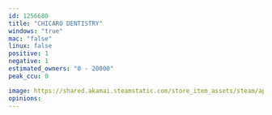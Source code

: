 ```yaml
---
id: 1256680
title: "CHICARO DENTISTRY"
windows: "true"
mac: "false"
linux: false
positive: 1
negative: 1
estimated_owners: "0 - 20000"
peak_ccu: 0

image: https://shared.akamai.steamstatic.com/store_item_assets/steam/apps/1256680/header.jpg?t=1625030177
opinions:
---
```

